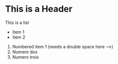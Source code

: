 # This is a Header

This is a list
* Item 1
* Item 2

<!-- ![My Figure](fig/path) -->

1. Numbered item 1 (needs a double space here -->)  
2. Numero dos
3. Numero trois
